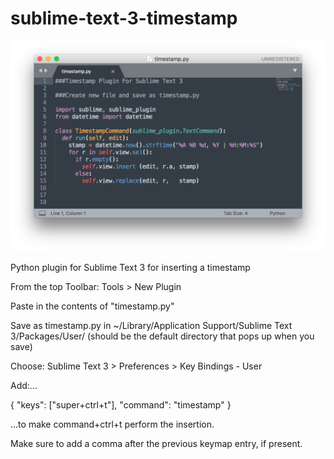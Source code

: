# sublime-text-3-timestamp

![Settings Window](https://github.com/jovanshernandez/sublime-text-3-timestamp/blob/master/timestamp-screenshot.png)

Python plugin for Sublime Text 3 for inserting a timestamp

From the top Toolbar: Tools > New Plugin

Paste in the contents of "timestamp.py"

Save as timestamp.py in ~/Library/Application Support/Sublime Text 3/Packages/User/ (should be the default directory that pops up when you save)

Choose: Sublime Text 3 > Preferences > Key Bindings - User

Add:... 

{ "keys": ["super+ctrl+t"], "command": "timestamp" } 

...to make command+ctrl+t perform the insertion.

Make sure to add a comma after the previous keymap entry, if present.

